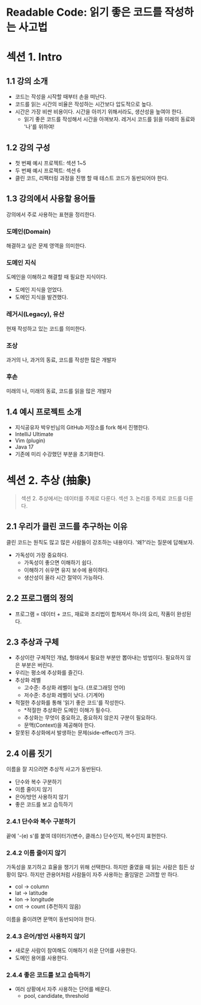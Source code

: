 # Readable Code: 읽기 좋은 코드를 작성하는 사고법

# 섹션 1. Intro

## 1.1 강의 소개

- 코드는 작성을 시작할 때부터 손을 떠난다.
- 코드를 읽는 시간의 비율은 작성하는 시간보다 압도적으로 높다.
- 시간은 가장 비싼 비용이다. 시간을 아끼기 위해서라도, 생산성을 높여야 한다.
    - 읽기 좋은 코드를 작성해서 시간을 아껴보자. 레거시 코드를 읽을 미래의 동료와 '나'를 위하여!

## 1.2 강의 구성

- 첫 번째 예시 프로젝트: 섹션 1~5
- 두 번째 예시 프로젝트: 섹션 6
- 클린 코드, 리팩터링 과정을 진행 할 때 테스트 코드가 동반되어야 한다.

## 1.3 강의에서 사용할 용어들

강의에서 주로 사용하는 표현을 정리한다.

### 도메인(Domain)

해결하고 싶은 문제 영역을 의미한다.

### 도메인 지식

도메인을 이해하고 해결할 때 필요한 지식이다.

- 도메인 지식을 얻었다.
- 도메인 지식을 발견했다.

### 레거시(Legacy), 유산

현재 작성하고 있는 코드를 의미한다.

### 조상

과거의 나, 과거의 동료, 코드를 작성한 많은 개발자

### 후손

미래의 나, 미래의 동료, 코드를 읽을 많은 개발자

## 1.4 예시 프로젝트 소개

- 지식공유자 박우빈님의 GitHub 저장소를 fork 해서 진행한다.
- IntelliJ Ultimate
- Vim (plugin)
- Java 17
- 기존에 미리 수강했던 부분을 초기화한다.

# 섹션 2. 추상 (抽象)

> 섹션 2. 추상에서는 데이터를 주제로 다룬다. 섹션 3. 논리를 주제로 코드를 다룬다.

## 2.1 우리가 클린 코드를 추구하는 이유

클린 코드는 원칙도 많고 많은 사람들이 강조하는 내용이다. '왜?'라는 질문에 답해보자.

- 가독성이 가장 중요하다.
    - 가독성이 좋으면 이해하기 쉽다.
    - 이해하기 쉬우면 유지 보수에 용이하다.
    - 생산성이 올라 시간 절약이 가능하다.

## 2.2 프로그램의 정의

- 프로그램 = 데이터 + 코드, 재료와 조리법이 합쳐져서 하나의 요리, 작품이 완성된다.

## 2.3 추상과 구체

- 추상이란 구체적인 개념, 형태에서 필요한 부분만 뽑아내는 방법이다. 필요하지 않은 부분은 버린다.
- 우리는 평소에 추상화를 즐긴다.
- 추상화 레벨
    - 고수준: 추상화 레벨이 높다. (프로그래밍 언어)
    - 저수준: 추상화 레벨이 낮다. (기계어)
- 적절한 추상화를 통해 '읽기 좋은 코드'를 작성한다.
    - *적절한 추상화란 도메인 이해가 필수다.
    - 추상화는 무엇이 중요하고, 중요하지 않은지 구분이 필요하다.
    - 문맥(Context)을 제공해야 한다.
- 잘못된 추상화에서 발생하는 문제(side-effect)가 크다.

## 2.4 이름 짓기

이름을 잘 지으려면 추상적 사고가 동반된다.

- 단수와 복수 구분하기
- 이름 줄이지 않기
- 은어/방언 사용하지 않기
- 좋은 코드를 보고 습득하기

### 2.4.1 단수와 복수 구분하기

끝에 '-(e) s'를 붙여 데이터가(변수, 클래스) 단수인지, 복수인지 표현한다.

### 2.4.2 이름 줄이지 않기

가독성을 포기하고 효율을 챙기기 위해 선택한다. 하지만 줄였을 때 읽는 사람은 힘든 상황이 많다.
하지만 관용어처럼 사람들이 자주 사용하는 줄임말은 고려할 만 하다.

- col -> column
- lat -> latitude
- lon -> longitude
- cnt -> count (추천하지 않음)

이름을 줄이려면 문맥이 동반되어야 한다.

### 2.4.3 은어/방언 사용하지 않기

- 새로운 사람이 참여해도 이해하기 쉬운 단어를 사용한다.
- 도메인 용어를 사용한다.

### 2.4.4 좋은 코드를 보고 습득하기

- 여러 상황에서 자주 사용하는 단어를 배운다.
    - pool, candidate, threshold   
